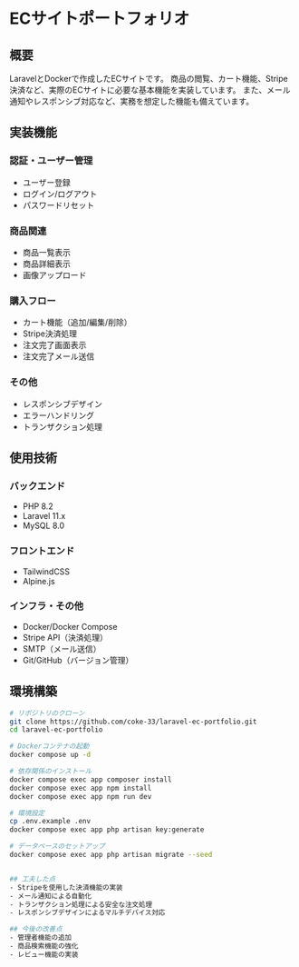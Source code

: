 # ECサイトポートフォリオ

## 概要
LaravelとDockerで作成したECサイトです。
商品の閲覧、カート機能、Stripe決済など、実際のECサイトに必要な基本機能を実装しています。
また、メール通知やレスポンシブ対応など、実務を想定した機能も備えています。

## 実装機能
### 認証・ユーザー管理
- ユーザー登録
- ログイン/ログアウト
- パスワードリセット

### 商品関連
- 商品一覧表示
- 商品詳細表示
- 画像アップロード

### 購入フロー
- カート機能（追加/編集/削除）
- Stripe決済処理
- 注文完了画面表示
- 注文完了メール送信

### その他
- レスポンシブデザイン
- エラーハンドリング
- トランザクション処理

## 使用技術
### バックエンド
- PHP 8.2
- Laravel 11.x
- MySQL 8.0

### フロントエンド
- TailwindCSS
- Alpine.js

### インフラ・その他
- Docker/Docker Compose
- Stripe API（決済処理）
- SMTP（メール送信）
- Git/GitHub（バージョン管理）

## 環境構築
```bash
# リポジトリのクローン
git clone https://github.com/coke-33/laravel-ec-portfolio.git
cd laravel-ec-portfolio

# Dockerコンテナの起動
docker compose up -d

# 依存関係のインストール
docker compose exec app composer install
docker compose exec app npm install
docker compose exec app npm run dev

# 環境設定
cp .env.example .env
docker compose exec app php artisan key:generate

# データベースのセットアップ
docker compose exec app php artisan migrate --seed


## 工夫した点
- Stripeを使用した決済機能の実装
- メール通知による自動化
- トランザクション処理による安全な注文処理
- レスポンシブデザインによるマルチデバイス対応

## 今後の改善点
- 管理者機能の追加
- 商品検索機能の強化
- レビュー機能の実装